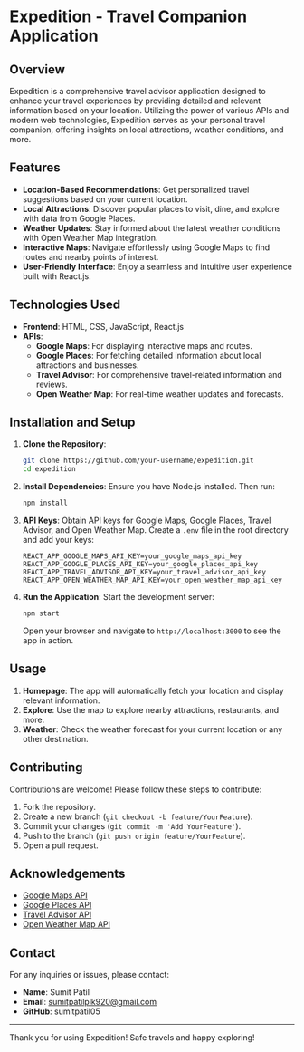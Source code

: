 # Expedition - Travel Companion Application

## Overview
Expedition is a comprehensive travel advisor application designed to enhance your travel experiences by providing detailed and relevant information based on your location. Utilizing the power of various APIs and modern web technologies, Expedition serves as your personal travel companion, offering insights on local attractions, weather conditions, and more.

## Features
- **Location-Based Recommendations**: Get personalized travel suggestions based on your current location.
- **Local Attractions**: Discover popular places to visit, dine, and explore with data from Google Places.
- **Weather Updates**: Stay informed about the latest weather conditions with Open Weather Map integration.
- **Interactive Maps**: Navigate effortlessly using Google Maps to find routes and nearby points of interest.
- **User-Friendly Interface**: Enjoy a seamless and intuitive user experience built with React.js.

## Technologies Used
- **Frontend**: HTML, CSS, JavaScript, React.js
- **APIs**:
  - **Google Maps**: For displaying interactive maps and routes.
  - **Google Places**: For fetching detailed information about local attractions and businesses.
  - **Travel Advisor**: For comprehensive travel-related information and reviews.
  - **Open Weather Map**: For real-time weather updates and forecasts.

## Installation and Setup
1. **Clone the Repository**:
   ```bash
   git clone https://github.com/your-username/expedition.git
   cd expedition
   ```

2. **Install Dependencies**:
   Ensure you have Node.js installed. Then run:
   ```bash
   npm install
   ```

3. **API Keys**:
   Obtain API keys for Google Maps, Google Places, Travel Advisor, and Open Weather Map. Create a `.env` file in the root directory and add your keys:
   ```env
   REACT_APP_GOOGLE_MAPS_API_KEY=your_google_maps_api_key
   REACT_APP_GOOGLE_PLACES_API_KEY=your_google_places_api_key
   REACT_APP_TRAVEL_ADVISOR_API_KEY=your_travel_advisor_api_key
   REACT_APP_OPEN_WEATHER_MAP_API_KEY=your_open_weather_map_api_key
   ```

4. **Run the Application**:
   Start the development server:
   ```bash
   npm start
   ```
   Open your browser and navigate to `http://localhost:3000` to see the app in action.

## Usage
1. **Homepage**: The app will automatically fetch your location and display relevant information.
2. **Explore**: Use the map to explore nearby attractions, restaurants, and more.
3. **Weather**: Check the weather forecast for your current location or any other destination.

## Contributing
Contributions are welcome! Please follow these steps to contribute:
1. Fork the repository.
2. Create a new branch (`git checkout -b feature/YourFeature`).
3. Commit your changes (`git commit -m 'Add YourFeature'`).
4. Push to the branch (`git push origin feature/YourFeature`).
5. Open a pull request.

## Acknowledgements
- [Google Maps API](https://developers.google.com/maps)
- [Google Places API](https://developers.google.com/places)
- [Travel Advisor API](https://rapidapi.com/apidojo/api/travel-advisor)
- [Open Weather Map API](https://openweathermap.org/api)

## Contact
For any inquiries or issues, please contact:
- **Name**: Sumit Patil
- **Email**: sumitpatilplk920@gmail.com
- **GitHub**: sumitpatil05 

---

Thank you for using Expedition! Safe travels and happy exploring!
